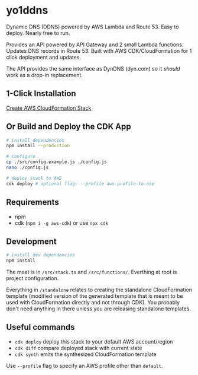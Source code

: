 # yo1ddns

Dynamic DNS (DDNS) powered by AWS Lambda and Route 53. Easy to deploy. Nearly free to run.

Provides an API powered by API Gateway and 2 small Lambda functions. Updates DNS records in Route 53. Built with AWS CDK/CloudFormation for 1 click deployment and updates.

The API provides the same interface as DynDNS (dyn.com) so it *should* work as a drop-in replacement.


## 1-Click Installation
[Create AWS CloudFormation Stack](https://console.aws.amazon.com/cloudformation/home?region=us-east-1#/stacks/quickcreate?templateUrl=https%3A%2F%2Fs3.amazonaws.com%2Fs3.yo1.dog%2Fcloudformation%2Fyo1ddns%2Fstable%2Fyo1ddns.template.json&stackName=yo1ddns&param_apiAuthPassword=CHANGME&param_apiAuthUsername=changeme&param_apiDomainName=ddns.example.com&param_apiDomainNameACMCertARN=&param_apiDomainNameRoute53ZoneId=&param_targetHostnameWhitelist=dynamicip.example.com&param_targetRoute53ZoneId=)

## Or Build and Deploy the CDK App

```bash
# install dependencies
npm install --production

# configure
cp ./src/config.example.js ./config.js
nano ./config.js

# deploy stack to AWS
cdk deploy # optional flag: --profile aws-profile-to-use
```

## Requirements

 - npm
 - cdk (`npm i -g aws-cdk`) or use `npx cdk`

## Development

```bash
# install dev dependencies
npm install
```

The meat is in `/src/stack.ts` and `/src/functions/`. Everthing at root is project configuration.

 Everything in `/standalone` relates to creating the standalone CloudFormation template (modified version of the generated template that is meant to be used with CloudFormation directly and not through CDK). You probably don't need anything in there unless you are releasing standalone templates.

## Useful commands

 - `cdk deploy`  deploy this stack to your default AWS account/region
 - `cdk diff`    compare deployed stack with current state
 - `cdk synth`   emits the synthesized CloudFormation template

Use `--profile` flag to specify an AWS profile other than `default`.